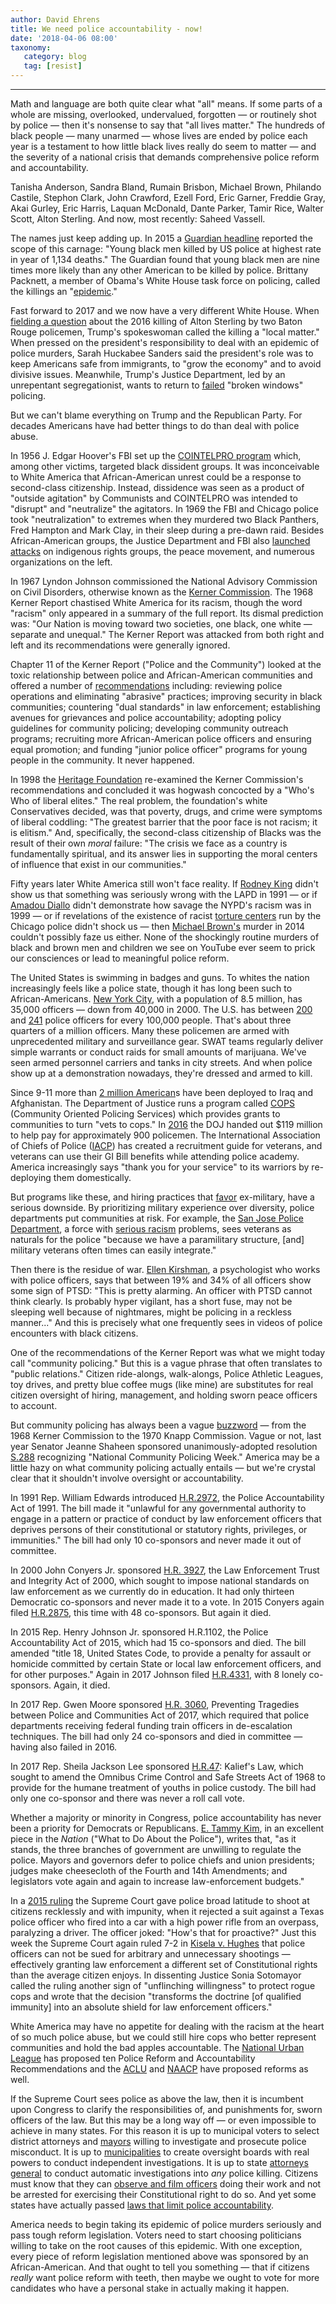 ```yaml
---
author: David Ehrens
title: We need police accountability - now!
date: '2018-04-06 08:00'
taxonomy:
   category: blog
   tag: [resist]
---
```

---
Math and language are both quite clear what "all" means. If some parts of a whole are missing, overlooked, undervalued, forgotten — or routinely shot by police — then it's nonsense to say that "all lives matter." The hundreds of black people — many unarmed — whose lives are ended by police each year is a testament to how little black lives really do seem to matter — and the severity of a national crisis that demands comprehensive police reform and accountability.

Tanisha Anderson, Sandra Bland, Rumain Brisbon, Michael Brown, Philando Castile, Stephon Clark, John Crawford, Ezell Ford, Eric Garner, Freddie Gray, Akai Gurley, Eric Harris, Laquan McDonald, Dante Parker, Tamir Rice, Walter Scott, Alton Sterling. And now, most recently: Saheed Vassell.

The names just keep adding up. In 2015 a [Guardian headline](https://www.theguardian.com/us-news/2015/dec/31/the-counted-police-killings-2015-young-black-men) reported the scope of this carnage: "Young black men killed by US police at highest rate in year of 1,134 deaths." The Guardian found that young black men are nine times more likely than any other American to be killed by police. Brittany Packnett, a member of Obama's White House task force on policing, called the killings an "[epidemic](https://www.theguardian.com/us-news/2015/dec/31/the-counted-police-killings-2015-young-black-men)."

Fast forward to 2017 and we now have a very different White House. When [fielding a question](https://www.politico.com/story/2018/03/28/white-house-african-american-shootings-489850) about the 2016 killing of Alton Sterling by two Baton Rouge policemen, Trump's spokeswoman called the killing a "local matter." When pressed on the president's responsibility to deal with an epidemic of police murders, Sarah Huckabee Sanders said the president's role was to keep Americans safe from immigrants, to "grow the economy" and to avoid divisive issues. Meanwhile, Trump's Justice Department, led by an unrepentant segregationist, wants to return to [failed](https://bostonreview.net/race/victor-ray-broken-windows-stop-frisk) "broken windows" policing.

But we can't blame everything on Trump and the Republican Party. For decades Americans have had better things to do than deal with police abuse.

In 1956 J. Edgar Hoover's FBI set up the [COINTELPRO program](https://web.archive.org/web/20170829215708/http://www.law.harvard.edu/students/orgs/blj/vol18/soffiyah.pdf) which, among other victims, targeted black dissident groups. It was inconceivable to White America that African-American unrest could be a response to second-class citizenship. Instead, dissidence was seen as a product of "outside agitation" by Communists and COINTELPRO was intended to "disrupt" and "neutralize" the agitators. In 1969 the FBI and Chicago police took "neutralization" to extremes when they murdered two Black Panthers, Fred Hampton and Mark Clay, in their sleep during a pre-dawn raid. Besides African-American groups, the Justice Department and FBI also [launched attacks](https://web.archive.org/web/20170829215708/http://www.law.harvard.edu/students/orgs/blj/vol18/soffiyah.pdf) on indigenous rights groups, the peace movement, and numerous organizations on the left.

In 1967 Lyndon Johnson commissioned the National Advisory Commission on Civil Disorders, otherwise known as the [Kerner Commission](https://www.washingtonpost.com/news/powerpost/wp/2018/03/02/kerner-commission-member-staffers-recall-controversial-report-at-its-50th-anniversary-blaming-racism-for-civil-disorders/?utm_term=.4f35c8764f5d). The 1968 Kerner Report chastised White America for its racism, though the word "racism" only appeared in a summary of the full report. Its dismal prediction was: "Our Nation is moving toward two societies, one black, one white — separate and unequal." The Kerner Report was attacked from both right and left and its recommendations were generally ignored.

Chapter 11 of the Kerner Report ("Police and the Community") looked at the toxic relationship between police and African-American communities and offered a number of [recommendations](http://www.eisenhowerfoundation.org/docs/kerner.pdf) including: reviewing police operations and eliminating "abrasive" practices; improving security in black communities; countering "dual standards" in law enforcement; establishing avenues for grievances and police accountability; adopting policy guidelines for community policing; developing community outreach programs; recruiting more African-American police officers and ensuring equal promotion; and funding "junior police officer" programs for young people in the community. It never happened.

In 1998 the [Heritage Foundation](https://www.heritage.org/poverty-and-inequality/report/the-kerner-commission-report) re-examined the Kerner Commission's recommendations and concluded it was hogwash concocted by a "Who's Who of liberal elites." The real problem, the foundation's white Conservatives decided, was that poverty, drugs, and crime were symptoms of liberal coddling: "The greatest barrier that the poor face is not racism; it is elitism." And, specifically, the second-class citizenship of Blacks was the result of their own *moral* failure: "The crisis we face as a country is fundamentally spiritual, and its answer lies in supporting the moral centers of influence that exist in our communities."

Fifty years later White America still won't face reality. If [Rodney King](https://www.cbsnews.com/news/march-3rd-1991-rodney-king-lapd-beating-caught-on-video/) didn't show us that something was seriously wrong with the LAPD in 1991 — or if [Amadou Diallo](https://en.wikipedia.org/wiki/Shooting_of_Amadou_Diallo) didn't demonstrate how savage the NYPD's racism was in 1999 — or if revelations of the existence of racist [torture centers](https://www.nytimes.com/2016/10/31/opinion/chicagos-grim-era-of-police-torture.html) run by the Chicago police didn't shock us — then [Michael Brown's](https://www.nytimes.com/interactive/2014/08/13/us/ferguson-missouri-town-under-siege-after-police-shooting.html) murder in 2014 couldn't possibly faze us either. None of the shockingly routine murders of black and brown men and children we see on YouTube ever seem to prick our consciences or lead to meaningful police reform.

The United States is swimming in badges and guns. To whites the nation increasingly feels like a police state, though it has long been such to African-Americans. [New York City](https://citylimits.org/2015/04/14/the-nypd-has-more-cops-than-45-states/), with a population of 8.5 million, has 35,000 officers — down from 40,000 in 2000. The U.S. has between [200](https://www.statista.com/statistics/529925/police-personnel-rate-in-canada-and-us/) and [241](http://blog.skepticallibertarian.com/2016/07/24/how-many-police-are-there-in-the-united-states/) police officers for every 100,000 people. That's about three quarters of a million officers. Many these policemen are armed with unprecedented military and surveillance gear. SWAT teams regularly deliver simple warrants or conduct raids for small amounts of marijuana. We've seen armed personnel carriers and tanks in city streets. And when police show up at a demonstration nowadays, they're dressed and armed to kill.

Since 9-11 more than [2 million American](http://abcnews.go.com/Politics/us-veterans-numbers/story?id=14928136)s have been deployed to Iraq and Afghanistan. The Department of Justice runs a program called [COPS](https://cops.usdoj.gov/Default.asp?Item=2630) (Community Oriented Policing Services) which provides grants to communities to turn "vets to cops." In [2016](https://www.justice.gov/opa/pr/department-justice-awards-119-million-hire-community-policing-officers) the DOJ handed out \$119 million to help pay for approximately 900 policemen. The International Association of Chiefs of Police ([IACP](http://www.discoverpolicing.org/find_your_career/?fa=military_veterans)) has created a recruitment guide for veterans, and veterans can use their GI Bill benefits while attending police academy. America increasingly says "thank you for your service" to its warriors by re-deploying them domestically.

But programs like these, and hiring practices that [favor](https://www.csmonitor.com/USA/2012/0625/Military-veterans-to-get-priority-for-police-jobs-under-COPS-grants) ex-military, have a serious downside. By prioritizing military experience over diversity, police departments put communities at risk. For example, the [San Jose Police Department](https://web.archive.org/web/20200925091352/http://www.sjpd.org/joinsjpdblue/veterans.html), a force with [serious racism](http://abc7news.com/society/report-sjpd-has-big-problem-being-racially-biased/649558/) problems, sees veterans as naturals for the police "because we have a paramilitary structure, \[and\] military veterans often times can easily integrate."

Then there is the residue of war. [Ellen Kirshman](https://www.psychologytoday.com/us/blog/cop-doc/201706/cops-and-ptsd-0), a psychologist who works with police officers, says that between 19% and 34% of all officers show some sign of PTSD: "This is pretty alarming. An officer with PTSD cannot think clearly. Is probably hyper vigilant, has a short fuse, may not be sleeping well because of nightmares, might be policing in a reckless manner..." And this is precisely what one frequently sees in videos of police encounters with black citizens.

One of the recommendations of the Kerner Report was what we might today call "community policing." But this is a vague phrase that often translates to "public relations." Citizen ride-alongs, walk-alongs, Police Athletic Leagues, toy drives, and pretty blue coffee mugs (like mine) are substitutes for real citizen oversight of hiring, management, and holding sworn peace officers to account.

But community policing has always been a vague [buzzword](https://www.policeone.com/community-policing/articles/168916006-What-does-community-policing-really-mean/) — from the 1968 Kerner Commission to the 1970 Knapp Commission. Vague or not, last year Senator Jeanne Shaheen sponsored unanimously-adopted resolution [S.288](https://www.govtrack.us/congress/bills/115/sres288) recognizing "National Community Policing Week." America may be a little hazy on what community policing actually entails — but we're crystal clear that it shouldn't involve oversight or accountability.

In 1991 Rep. William Edwards introduced [H.R.2972](https://www.govtrack.us/congress/bills/102/hr2972/summary), the Police Accountability Act of 1991. The bill made it "unlawful for any governmental authority to engage in a pattern or practice of conduct by law enforcement officers that deprives persons of their constitutional or statutory rights, privileges, or immunities." The bill had only 10 co-sponsors and never made it out of committee.

In 2000 John Conyers Jr. sponsored [H.R. 3927](https://www.govtrack.us/congress/bills/106/hr3927/text), the Law Enforcement Trust and Integrity Act of 2000, which sought to impose national standards on law enforcement as we currently do in education. It had only thirteen Democratic co-sponsors and never made it to a vote. In 2015 Conyers again filed [H.R.2875](https://www.congress.gov/bill/114th-congress/house-bill/2875/text), this time with 48 co-sponsors. But again it died.

In 2015 Rep. Henry Johnson Jr. sponsored H.R.1102, the Police Accountability Act of 2015, which had 15 co-sponsors and died. The bill amended "title 18, United States Code, to provide a penalty for assault or homicide committed by certain State or local law enforcement officers, and for other purposes." Again in 2017 Johnson filed [H.R.4331](https://www.govtrack.us/congress/bills/115/hr4331/details), with 8 lonely co-sponsors. Again, it died.

In 2017 Rep. Gwen Moore sponsored [H.R. 3060](https://www.govtrack.us/congress/bills/115/hr3060/details), Preventing Tragedies between Police and Communities Act of 2017, which required that police departments receiving federal funding train officers in de-escalation techniques. The bill had only 24 co-sponsors and died in committee — having also failed in 2016.

In 2017 Rep. Sheila Jackson Lee sponsored [H.R.47](https://www.govtrack.us/congress/bills/115/hr47): Kalief's Law, which sought to amend the Omnibus Crime Control and Safe Streets Act of 1968 to provide for the humane treatment of youths in police custody. The bill had only one co-sponsor and there was never a roll call vote.

Whether a majority or minority in Congress, police accountability has never been a priority for Democrats or Republicans. [E. Tammy Kim](https://www.thenation.com/article/what-to-do-about-the-police/), in an excellent piece in the *Nation* ("What to Do About the Police"), writes that, "as it stands, the three branches of government are unwilling to regulate the police. Mayors and governors defer to police chiefs and union presidents; judges make cheesecloth of the Fourth and 14th Amendments; and legislators vote again and again to increase law-enforcement budgets."

In a [2015 ruling](http://www.latimes.com/nation/la-na-supreme-court-police-shootings-20151109-story.html) the Supreme Court gave police broad latitude to shoot at citizens recklessly and with impunity, when it rejected a suit against a Texas police officer who fired into a car with a high power rifle from an overpass, paralyzing a driver. The officer joked: "How's that for proactive?" Just this week the Supreme Court again ruled 7-2 in [Kisela v. Hughes](https://www.nytimes.com/2018/04/02/us/politics/supreme-court-rules-for-police-officer-in-excessive-force-case.html) that police officers can not be sued for arbitrary and unnecessary shootings — effectively granting law enforcement a different set of Constitutional rights than the average citizen enjoys. In dissenting Justice Sonia Sotomayor called the ruling another sign of "unflinching willingness" to protect rogue cops and wrote that the decision "transforms the doctrine \[of qualified immunity\] into an absolute shield for law enforcement officers."

White America may have no appetite for dealing with the racism at the heart of so much police abuse, but we could still hire cops who better represent communities and hold the bad apples accountable. The [National Urban League](http://www.iamempowered.com/content/police-reform-and-accountability-recommendations) has proposed ten Police Reform and Accountability Recommendations and the [ACLU](https://www.aclu.org/issues/criminal-law-reform/reforming-police-practices) and [NAACP](http://www.naacpldf.org/case-issue/policing-reform-campaign) have proposed reforms as well.

If the Supreme Court sees police as above the law, then it is incumbent upon Congress to clarify the responsibilities of, and punishments for, sworn officers of the law. But this may be a long way off — or even impossible to achieve in many states. For this reason it is up to municipal voters to select district attorneys and [mayors](https://www.thenation.com/article/a-crop-of-reform-minded-mayors-are-trying-to-fix-policing-and-fight-mass-incarceration/) willing to investigate and prosecute police misconduct. It is up to [municipalities](https://murray.seattle.gov/state-city-police-accountability-legislation/) to create oversight boards with real powers to conduct independent investigations. It is up to state [attorneys general](http://thehill.com/blogs/blog-briefing-room/news/380481-california-ag-to-hold-independent-investigation-into-shooting) to conduct automatic investigations into *any* police killing. Citizens must know that they can [observe and film officers](http://www.slate.com/articles/news_and_politics/politics/2014/08/policing_the_police_america_s_law_enforcement_needs_greater_accountability.html) doing their work and not be arrested for exercising their Constitutional right to do so. And yet some states have actually passed [laws that limit police accountability](https://www.cnn.com/2016/07/12/politics/north-carolina-police-recording-law/index.html).

America needs to begin taking its epidemic of police murders seriously and pass tough reform legislation. Voters need to start choosing politicians willing to take on the root causes of this epidemic. With one exception, every piece of reform legislation mentioned above was sponsored by an African-American. And that ought to tell you something — that if citizens *really* want police reform with teeth, then maybe we ought to vote for more candidates who have a personal stake in actually making it happen.
